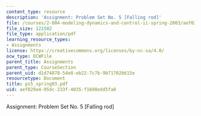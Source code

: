 ```yaml
---
content_type: resource
description: 'Assignment: Problem Set No. 5 [Falling rod]'
file: /courses/2-004-modeling-dynamics-and-control-ii-spring-2003/aef029a495dc233f4035f1698edd5fa8_ps5_spring03.pdf
file_size: 121502
file_type: application/pdf
learning_resource_types:
- Assignments
license: https://creativecommons.org/licenses/by-nc-sa/4.0/
ocw_type: OCWFile
parent_title: Assignments
parent_type: CourseSection
parent_uid: d1d74878-54e8-eb22-7c7b-9b71702b615e
resourcetype: Document
title: ps5_spring03.pdf
uid: aef029a4-95dc-233f-4035-f1698edd5fa8
---
```

Assignment: Problem Set No. 5 [Falling rod]